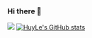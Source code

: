 ### Hi there 👋

<!--
**HHUUYYLLEE/HHUUYYLLEE** is a ✨ _special_ ✨ repository because its `README.md` (this file) appears on your GitHub profile.

Here are some ideas to get you started:

- 🔭 I’m currently working on ...
- 🌱 I’m currently learning ...
- 👯 I’m looking to collaborate on ...
- 🤔 I’m looking for help with ...
- 💬 Ask me about ...
- 📫 How to reach me: ...
- 😄 Pronouns: ...
- ⚡ Fun fact: ...
-->
<img src='https://blog.cdn.own3d.tv/resize=fit:crop,height:400,width:600/BoYRMteyQBOo9hgM2TO0'></img>
[![HuyLe's GitHub stats](https://github-readme-stats.vercel.app/api?username=HHUUYYLLEE&show_icons=true&theme=dark&include_all_commits=true&custom_title=Lê&#32;Bá&#32;Huy&#39;s&#32;Github&#32;Stats&bg_color=0,111827,1E40AF,1D4ED8,45,111827,1E40AF,1D4ED8&ring_color=581845)](https://github.com/anuraghazra/github-readme-stats)
